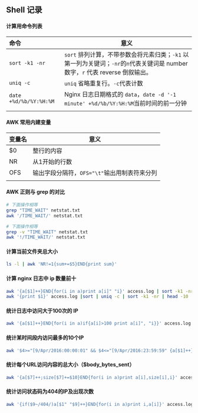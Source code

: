 ## Shell 记录

#### 计算用命令列表

| 命令                   | 意义                                                         |
| :--------------------- | ------------------------------------------------------------ |
| `sort -k1 -nr`         | `sort` 排列计算，不带参数会将元素归类；`-k1` 以第一列为关键词；`-nr`的`n`代表关键词是 number 数字，`r` 代表 reverse 倒叙输出。 |
| `uniq -c`              | `uniq` 省略重复行。`-c`代表计数                              |
| `date +%d/%b/%Y:%H:%M` | Nginx 日志日期格式的 `data`，`date -d '-1 minute' +%d/%b/%Y:%H:%M`当前时间的前一分钟 |
|                        |                                                              |



#### AWK 常用内建变量

| 变量名 | 意义                                         |
| ------ | -------------------------------------------- |
| $0     | 整行的内容                                   |
| NR     | 从1开始的行数                                |
| OFS    | 输出字段分隔符，`OFS="\t"`输出用制表符来分列 |
|        |                                              |



#### AWK 正则与 grep 的对比

```bash
# 下面操作相等
grep "TIME_WAIT" netstat.txt
awk '/TIME_WAIT/' netstat.txt

# 下面操作相等
grep -v "TIME_WAIT" netstat.txt
awk '!/TIME_WAIT/' netstat.txt

```

#### 计算当前文件夹总大小

```bash
ls -l | awk 'NR!=1{sum+=$5}END{print sum}'
```

#### 计算 nginx 日志中 ip 数量前十

```bash
awk '{a[$1]++}END{for(i in a)print a[i]" "i}' access.log | sort -k1 -nr | head -10
awk '{print $1}' access.log |sort | uniq -c | sort -k1 -nr | head -10
```

#### 统计日志中访问大于100次的 IP

```bash
awk '{a[$1]++}END{for(i in a)if{a[i]>100 print a[i]", "i}}' access.log
```

#### 统计某时间段内访问最多的10个IP

```bash
awk '$4>="[9/Apr/2016:00:00:01" && $4<="[9/Apr/2016:23:59:59" {a[$1]++}END{for(i in a)print a[i],i}' access.log |sort -k1 -nr|head -n10
```

#### 统计每个URL访问内容的总大小（$body_bytes_sent）

```bash
awk '{a[$7]++;size[$7]+=$10}END{for(i in a)print a[i],size[i],i}' access.log
```

#### 统计访问状态码为404的IP及出现次数

```bash
awk '{if($9~/404/)a[$1" "$9]++}END{for(i in a)print i,a[i]}' access.log
```

